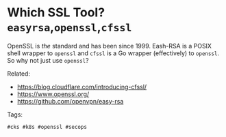 # Which SSL Tool? `easyrsa`,`openssl`,`cfssl`

OpenSSL is *the* standard and has been since 1999. Eash-RSA is a POSIX
shell wrapper to `openssl` and `cfssl` is a Go wrapper (effectively) to
`openssl`. So why not just use `openssl`?

Related:

* <https://blog.cloudflare.com/introducing-cfssl/>
* <https://www.openssl.org/>
* <https://github.com/openvpn/easy-rsa>

Tags:

    #cks #k8s #openssl #secops
